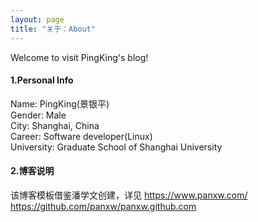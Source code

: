 ```yaml
---
layout: page
title: "关于：About"
---
```

Welcome to visit PingKing's blog!

#### 1.Personal Info
Name: PingKing(景银平)  
Gender: Male  
City: Shanghai, China  
Career: Software developer(Linux)  
University: Graduate School of Shanghai University
#### 2.博客说明
该博客模板借鉴潘学文创建，详见 
https://www.panxw.com/  
https://github.com/panxw/panxw.github.com  
